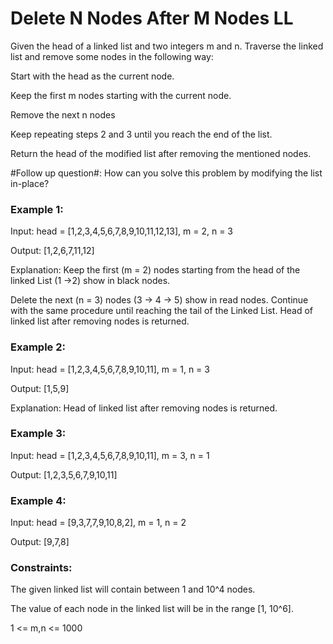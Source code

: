 # Delete N Nodes After M Nodes LL

Given the head of a linked list and two integers m and n. Traverse the linked list and remove some nodes in the following way:

Start with the head as the current node.

Keep the first m nodes starting with the current node.

Remove the next n nodes

Keep repeating steps 2 and 3 until you reach the end of the list.

Return the head of the modified list after removing the mentioned nodes.


#Follow up question#: How can you solve this problem by modifying the list in-place?
 

### Example 1:

Input: head = [1,2,3,4,5,6,7,8,9,10,11,12,13], m = 2, n = 3

Output: [1,2,6,7,11,12]

Explanation: Keep the first (m = 2) nodes starting from the head of the linked List  (1 ->2) show in black nodes.

Delete the next (n = 3) nodes (3 -> 4 -> 5) show in read nodes.
Continue with the same procedure until reaching the tail of the Linked List.
Head of linked list after removing nodes is returned.

### Example 2:

Input: head = [1,2,3,4,5,6,7,8,9,10,11], m = 1, n = 3

Output: [1,5,9]

Explanation: Head of linked list after removing nodes is returned.

### Example 3:

Input: head = [1,2,3,4,5,6,7,8,9,10,11], m = 3, n = 1

Output: [1,2,3,5,6,7,9,10,11]

### Example 4:

Input: head = [9,3,7,7,9,10,8,2], m = 1, n = 2

Output: [9,7,8]

### Constraints:

The given linked list will contain between 1 and 10^4 nodes.

The value of each node in the linked list will be in the range [1, 10^6].

1 <= m,n <= 1000

